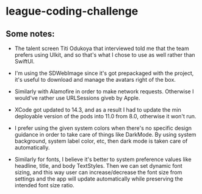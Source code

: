 # league-coding-challenge

## Some notes:
- The talent screen Titi Odukoya that interviewed told me that the team prefers using UIkit, and so that's what I chose to use as well rather than SwiftUI.

- I'm using the SDWebImage since it's got prepackaged with the project, it's useful to download and manage the avatars right of the box.

- Similarly with Alamofire in order to make network requests. Otherwise I would've rather use URLSessions giveb by Apple.

- XCode got updated to 14.3, and as a result I had to update the min deployable version of the pods into 11.0 from 8.0, otherwise it won't run.

- I prefer using the given system colors when there's no specific design guidance in order to take care of things like DarkMode. By using system background, system label color, etc, then dark mode is taken care of automatically.

- Similarly for fonts, I believe it's better to system preference values like headline, title, and body TextStyles. Then we can set dynamic font sizing, and this way user can increase/decrease the font size from settings and the app will update automatically while preserving the intended font size ratio. 
